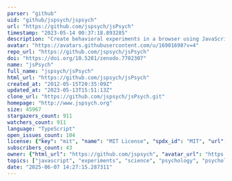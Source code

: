 ```yaml
---
parser: "github"
uid: "github/jspsych/jspsych"
url: "https://github.com/jspsych/jsPsych"
timestamp: "2023-05-14 00:37:18.893285"
description: "Create behavioral experiments in a browser using JavaScript"
avatar: "https://avatars.githubusercontent.com/u/16901698?v=4"
repo_url: "https://github.com/jspsych/jsPsych"
doi: "https://doi.org/10.5281/zenodo.7702307"
name: "jsPsych"
full_name: "jspsych/jsPsych"
html_url: "https://github.com/jspsych/jsPsych"
created_at: "2012-05-15T20:35:09Z"
updated_at: "2023-05-13T15:51:13Z"
clone_url: "https://github.com/jspsych/jsPsych.git"
homepage: "http://www.jspsych.org"
size: 45967
stargazers_count: 911
watchers_count: 911
language: "TypeScript"
open_issues_count: 104
license: {"key": "mit", "name": "MIT License", "spdx_id": "MIT", "url": "https://api.github.com/licenses/mit", "node_id": "MDc6TGljZW5zZTEz"}
subscribers_count: 43
owner: {"html_url": "https://github.com/jspsych", "avatar_url": "https://avatars.githubusercontent.com/u/16901698?v=4", "login": "jspsych", "type": "Organization"}
topics: ["javascript", "experiments", "science", "psychology", "psychology-experiments", "research", "jspsych", "experimental-design"]
date: "2025-06-07 14:27:15.287311"
---
```

